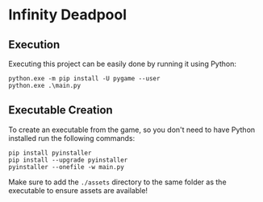 # Infinity Deadpool

## Execution
Executing this project can be easily done by running it using Python:
```
python.exe -m pip install -U pygame --user
python.exe .\main.py
```

## Executable Creation
To create an executable from the game, so you don't need to have Python installed run the following commands:
```
pip install pyinstaller
pip install --upgrade pyinstaller
pyinstaller --onefile -w main.py
```
Make sure to add the `./assets` directory to the same folder as the executable to ensure assets are available!
